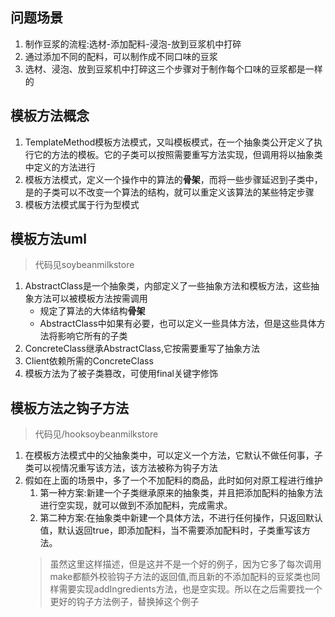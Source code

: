 ## 问题场景

1. 制作豆浆的流程:选材-添加配料-浸泡-放到豆浆机中打碎
2. 通过添加不同的配料，可以制作成不同口味的豆浆
3. 选材、浸泡、放到豆浆机中打碎这三个步骤对于制作每个口味的豆浆都是一样的

## 模板方法概念

1. TemplateMethod模板方法模式，又叫模板模式，在一个抽象类公开定义了执行它的方法的模板。它的子类可以按照需要重写方法实现，但调用将以抽象类中定义的方法进行
2. 模板方法模式，定义一个操作中的算法的**骨架**，而将一些步骤延迟到子类中，是的子类可以不改变一个算法的结构，就可以重定义该算法的某些特定步骤
3. 模板方法模式属于行为型模式

## 模板方法uml

> 代码见soybeanmilkstore

1. AbstractClass是一个抽象类，内部定义了一些抽象方法和模板方法，这些抽象方法可以被模板方法按需调用
   * 规定了算法的大体结构**骨架**
   * AbstractClass中如果有必要，也可以定义一些具体方法，但是这些具体方法将影响它所有的子类
2. ConcreteClass继承AbstractClass,它按需要重写了抽象方法
3. Client依赖所需的ConcreteClass
4. 模板方法为了被子类篡改，可使用final关键字修饰

## 模板方法之钩子方法

> 代码见/hooksoybeanmilkstore

1. 在模板方法模式中的父抽象类中，可以定义一个方法，它默认不做任何事，子类可以视情况重写该方法，该方法被称为钩子方法
2. 假如在上面的场景中，多了一个不加配料的商品，此时如何对原工程进行维护
   1. 第一种方案:新建一个子类继承原来的抽象类，并且把添加配料的抽象方法进行空实现，就可以做到不添加配料，完成需求。
   2. 第二种方案:在抽象类中新建一个具体方法，不进行任何操作，只返回默认值，默认返回true，即添加配料，当不需要添加配料时，子类重写该方法。
   > 虽然这里这样描述，但是这并不是一个好的例子，因为它多了每次调用make都额外校验钩子方法的返回值,而且新的不添加配料的豆浆类也同样需要实现addIngredients方法，也是空实现。所以在之后需要找一个更好的钩子方法例子，替换掉这个例子